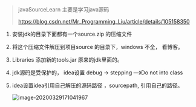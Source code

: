 > javaSourceLearn 主要是学习java源码
>
> https://blog.csdn.net/Mr_Programming_Liu/article/details/105158350

1. 安装jdk的目录下面都有一个source.zip 的压缩文件

2. 将这个压缩文件解压到项目source 的目录下，windows 不全， 看博客。

3. Libraries 添加新的tools.jar  原来的jdk里面的。

4. jdk源码是受保护的， idea设置 debug -> stepping  —》Do  not  into  class

5. idea设置idea引用自己解压的源码路径 ，sourcepath, 引用自己的路径。 

   ![image-20200329171041967](C:\Users\mengzq\AppData\Roaming\Typora\typora-user-images\image-20200329171041967.png)